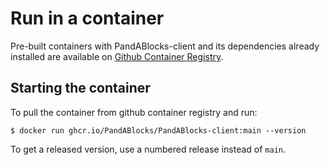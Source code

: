 # Run in a container

Pre-built containers with PandABlocks-client and its dependencies already
installed are available on [Github Container Registry](https://ghcr.io/PandABlocks/PandABlocks-client).

## Starting the container

To pull the container from github container registry and run:

```
$ docker run ghcr.io/PandABlocks/PandABlocks-client:main --version
```

To get a released version, use a numbered release instead of `main`.
